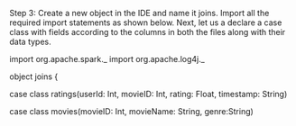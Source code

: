 
Step 3: Create a new object in the IDE and name it joins. Import all the required import statements as shown below. Next, let us a declare a case class with fields according to the columns in both the files along with their data types.

import org.apache.spark._
import org.apache.log4j._

object joins {

case class ratings(userId: Int, movieID: Int, rating: Float, timestamp: String)

case class movies(movieID: Int, movieName: String, genre:String)



 
